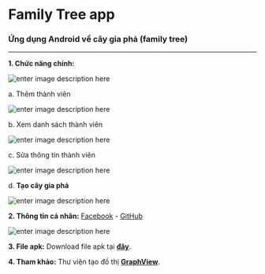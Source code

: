 # Family Tree app

### Ứng dụng Android về cây gia phả (family tree)

---

**1.   Chức năng chính:**

![enter image description here](https://i.imgur.com/y75TO5E.png)

a.   Thêm thành viên

![enter image description here](https://i.imgur.com/7ALxADl.png)

b.   Xem danh sách thành viên

![enter image description here](https://i.imgur.com/0WGVv0m.png)

c.   Sửa thông tin thành viên

![enter image description here](https://imgur.com/s3o6SBl.png)

d.   **Tạo cây gia phả**

![enter image description here](https://imgur.com/tST90oe.png)

**2. Thông tin cá nhân:**
[Facebook][1] - [GitHub][2]

![enter image description here](https://i.imgur.com/rQoN8dR.png)

**3. File apk:**
Download file apk tại [**đây**][3].

**4. Tham khảo:**
Thư viện tạo đồ thị [**GraphView**][4].

[1]: https://www.facebook.com/nguyenvietngoc.quang
[2]: https://github.com/nguyenvietngocquang
[3]: https://github.com/nguyenvietngocquang/Family-Tree/tree/master/outputs
[4]: https://github.com/Team-Blox/GraphView
